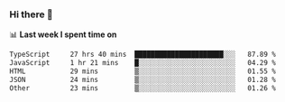### Hi there 👋

<!--
**DBvc/DBvc** is a ✨ _special_ ✨ repository because its `README.md` (this file) appears on your GitHub profile.

Here are some ideas to get you started:

- 🔭 I’m currently working on ...
- 🌱 I’m currently learning ...
- 👯 I’m looking to collaborate on ...
- 🤔 I’m looking for help with ...
- 💬 Ask me about ...
- 📫 How to reach me: ...
- 😄 Pronouns: ...
- ⚡ Fun fact: ...
-->

📊 **Last week I spent time on**
<!--START_SECTION:waka-->

```txt
TypeScript     27 hrs 40 mins  ██████████████████████░░░   87.89 %
JavaScript     1 hr 21 mins    █░░░░░░░░░░░░░░░░░░░░░░░░   04.29 %
HTML           29 mins         ▒░░░░░░░░░░░░░░░░░░░░░░░░   01.55 %
JSON           24 mins         ▒░░░░░░░░░░░░░░░░░░░░░░░░   01.28 %
Other          23 mins         ▒░░░░░░░░░░░░░░░░░░░░░░░░   01.26 %
```

<!--END_SECTION:waka-->

